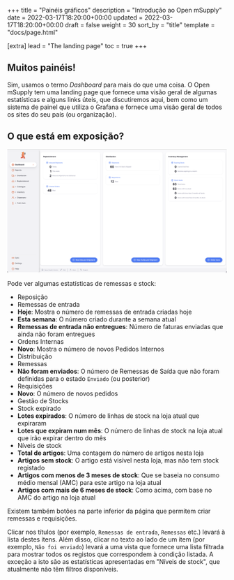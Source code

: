 +++
title = "Painéis gráficos"
description = "Introdução ao Open mSupply"
date = 2022-03-17T18:20:00+00:00
updated = 2022-03-17T18:20:00+00:00
draft = false
weight = 30
sort_by = "title"
template = "docs/page.html"

[extra]
lead = "The landing page"
toc = true
+++

## Muitos painéis!

Sim, usamos o termo _Dashboard_ para mais do que uma coisa.
O Open mSupply tem uma landing page que fornece uma visão geral de algumas estatísticas e alguns links úteis, que discutiremos aqui, bem como um sistema de painel que utiliza o Grafana e fornece uma visão geral de todos os sites do seu país (ou organização).

## O que está em exposição?

![O painel!](images/dashboard.png)

Pode ver algumas estatísticas de remessas e stock:

- Reposição
 - Remessas de entrada
 - **Hoje**: Mostra o número de remessas de entrada criadas hoje
 - **Esta semana**: O número criado durante a semana atual
 - **Remessas de entrada não entregues**: Número de faturas enviadas que ainda não foram entregues
 - Ordens Internas
 - **Novo**: Mostra o número de novos Pedidos Internos
- Distribuição
 - Remessas
 - **Não foram enviados**: O número de Remessas de Saída que não foram definidas para o estado `Enviado` (ou posterior)
 - Requisições
 - **Novo**: O número de novos pedidos
- Gestão de Stocks
 - Stock expirado
 - **Lotes expirados**: O número de linhas de stock na loja atual que expiraram
 - **Lotes que expiram num mês**: O número de linhas de stock na loja atual que irão expirar dentro do mês
 - Níveis de stock
 - **Total de artigos**: Uma contagem do número de artigos nesta loja
 - **Artigos sem stock**: O artigo está visível nesta loja, mas não tem stock registado
 - **Artigos com menos de 3 meses de stock**: Que se baseia no consumo médio mensal (AMC) para este artigo na loja atual
 - **Artigos com mais de 6 meses de stock**: Como acima, com base no AMC do artigo na loja atual

Existem também botões na parte inferior da página que permitem criar remessas e requisições.

Clicar nos títulos (por exemplo, `Remessas de entrada`, `Remessas` etc.) levará à lista destes itens.
Além disso, clicar no texto ao lado de um item (por exemplo, `Não foi enviado`) levará a uma vista que fornece uma lista filtrada para mostrar todos os registos que correspondem à condição listada. A exceção a isto são as estatísticas apresentadas em "Níveis de stock", que atualmente não têm filtros disponíveis.